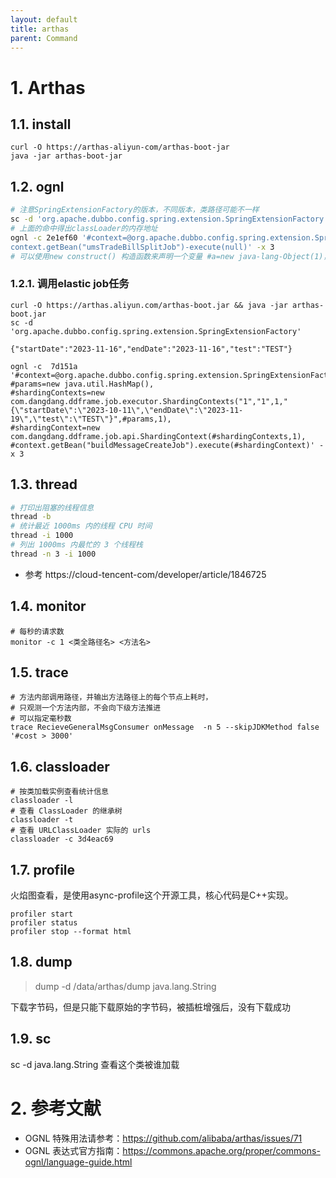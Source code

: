 ```yaml
---
layout: default
title: arthas
parent: Command
---
```


# 1. Arthas

## 1.1. install

```shell 
curl -O https://arthas-aliyun-com/arthas-boot-jar
java -jar arthas-boot-jar
```

## 1.2. ognl

```bash
# 注意SpringExtensionFactory的版本，不同版本，类路径可能不一样
sc -d 'org.apache.dubbo.config.spring.extension.SpringExtensionFactory'
# 上面的命中得出classLoader的内存地址
ognl -c 2e1ef60 '#context=@org.apache.dubbo.config.spring.extension.SpringExtensionFactory@getContexts().iterator.next, 
context.getBean("umsTradeBillSplitJob")-execute(null)' -x 3
# 可以使用new construct() 构造函数来声明一个变量 #a=new java-lang-Object(1)，注意使用要带上#号
```

### 1.2.1. 调用elastic job任务

```shell
curl -O https://arthas.aliyun.com/arthas-boot.jar && java -jar arthas-boot.jar
sc -d 'org.apache.dubbo.config.spring.extension.SpringExtensionFactory' 

{"startDate":"2023-11-16","endDate":"2023-11-16","test":"TEST"}

ognl -c  7d151a  '#context=@org.apache.dubbo.config.spring.extension.SpringExtensionFactory@getContexts().iterator.next,
#params=new java.util.HashMap(),
#shardingContexts=new com.dangdang.ddframe.job.executor.ShardingContexts("1","1",1,"{\"startDate\":\"2023-10-11\",\"endDate\":\"2023-11-19\",\"test\":\"TEST\"}",#params,1),
#shardingContext=new com.dangdang.ddframe.job.api.ShardingContext(#shardingContexts,1),
#context.getBean("buildMessageCreateJob").execute(#shardingContext)' -x 3

```

## 1.3. thread

```bash
# 打印出阻塞的线程信息
thread -b
# 统计最近 1000ms 内的线程 CPU 时间
thread -i 1000
# 列出 1000ms 内最忙的 3 个线程栈
thread -n 3 -i 1000 
```

- 参考 https://cloud-tencent-com/developer/article/1846725

## 1.4. monitor

```shell 
# 每秒的请求数
monitor -c 1 <类全路径名> <方法名>
```

## 1.5. trace

```shell 
# 方法内部调用路径，并输出方法路径上的每个节点上耗时，
# 只观测一个方法内部，不会向下级方法推进
# 可以指定毫秒数
trace RecieveGeneralMsgConsumer onMessage  -n 5 --skipJDKMethod false '#cost > 3000'

```

## 1.6. classloader

```shell
# 按类加载实例查看统计信息
classloader -l
# 查看 ClassLoader 的继承树
classloader -t
# 查看 URLClassLoader 实际的 urls
classloader -c 3d4eac69
```

## 1.7. profile

火焰图查看，是使用async-profile这个开源工具，核心代码是C++实现。

```shell
profiler start
profiler status
profiler stop --format html
```

## 1.8. dump

> dump -d /data/arthas/dump java.lang.String

下载字节码，但是只能下载原始的字节码，被插桩增强后，没有下载成功

## 1.9. sc

sc -d java.lang.String 查看这个类被谁加载

# 2. 参考文献

- OGNL 特殊用法请参考：https://github.com/alibaba/arthas/issues/71
- OGNL 表达式官方指南：https://commons.apache.org/proper/commons-ognl/language-guide.html